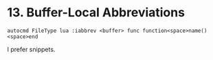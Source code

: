 # 13. Buffer-Local Abbreviations

```
autocmd FileType lua :iabbrev <buffer> func function<space>name()<space>end
```

I prefer snippets.
